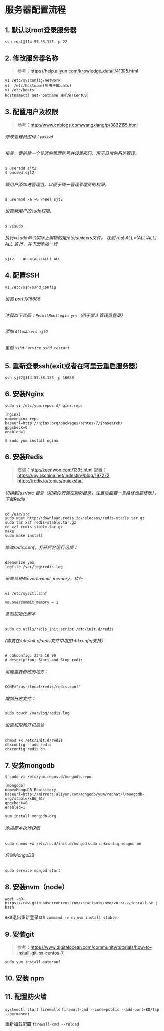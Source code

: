 # 服务器配置流程
## 1. 默认以root登录服务器
`ssh root@114.55.88.135 -p 22`
## 2. 修改服务器名称
> 参考：https://help.aliyun.com/knowledge_detail/41305.html

```
vi /etc/sysconfig/network
vi  /etc/hostname(多用于Ubuntu)
vi /etc/hosts
hostnamectl set-hostname 主机名(CentOS)
```
## 3. 配置用户及权限
> 参考：http://www.cnblogs.com/wangxiang/p/3832155.html

###### 修改管理员密码：`passwd`
###### 接着，要新建一个普通的管理账号并设置密码，用于日常的系统管理。
```
$ useradd sjt2
$ passwd sjt2
```
###### 将用户添加进管理组，以便于统一管理管理员的权限。
`$ usermod -a -G wheel sjt2`
###### 设置新用户的sudo权限。
`$ visudo`
###### 执行visudo命令实际上编辑的是/etc/sudoers文件。 找到 root ALL=(ALL:ALL) ALL 这行，并下面添加一行
`sjt2    ALL=(ALL:ALL) ALL`
## 4. 配置SSH
`vi /etc/ssh/sshd_config`
###### 设置 port为16688
###### 注释以下代码：`PermitRootLogin yes`（用于禁止管理员登录）
###### 添加 `AllowUsers sjt2`
###### 重启 `sshd：ervice sshd restart`
## 5. 重新登录ssh(exit或者在阿里云重启服务器）
`ssh sjt2@114.55.88.135 -p 16688 `
## 6. 安装Nginx
`sudo vi /etc/yum.repos.d/nginx.repo`

```
[nginx]
name=nginx repo
baseurl=http://nginx.org/packages/centos/7/$basearch/
gpgcheck=0
enabled=1
```

`$ sudo yum install nginx`

## 6. 安装Redis
> 安装：http://keenwon.com/1335.html
> 配置：https://my.oschina.net/indestiny/blog/197272
>      https://redis.io/topics/quickstart

###### 切换到/usr/src 目录（如果你安装在别的目录，注意后面要一些路径也要修改），下载Redis
```
cd /usr/src
sudo wget http://download.redis.io/releases/redis-stable.tar.gz
sudo tar xzf redis-stable.tar.gz
cd xzf redis-stable.tar.gz
make
sudo make install
```
###### 修改redis.conf，打开后台运行选项：
```
daemonize yes
logfile /var/log/redis.log
```
###### 设置系统的overcommit_memory，执行
`vi /etc/sysctl.conf`

`vm.overcommit_memory = 1`
###### 复制初始化脚本
`sudo cp utils/redis_init_script /etc/init.d/redis`
###### (需要在/etc/init.d/redis文件中增加chkconfig支持）
```
# chkconfig: 2345 10 90
# description: Start and Stop redis
```
###### 可能需要修改的地方：
`CONF="/usr/local/redis/redis.conf"`
###### 增加日志文件：
`sudo touch /var/log/redis.log`
###### 设置权限和开机启动
```
chmod +x /etc/init.d/redis
chkconfig --add redis
chkconfig redis on

```
## 7. 安装mongodb
`$ sudo vi /etc/yum.repos.d/mongodb.repo`
```
[mongodb]
name=MongoDB Repository
baseurl=http://mirrors.aliyun.com/mongodb/yum/redhat/7/mongodb-org/stable/x86_64/
gpgcheck=0
enabled=1
```
`yum install mongodb-org`
###### 添加脚本执行权限
`sudo chmod +x /etc/rc.d/init.d/mongod`
`sudo chkconfig mongod on`
###### 启动MongoDB
`sudo service mongod start`
## 8. 安装nvm（node）
`wget -qO- https://raw.githubusercontent.com/creationix/nvm/v0.33.2/install.sh | bash`

exit退出重新登录ssh
`command -v nv`
`nvm install stable`
## 9. 安装git
> 参考：https://www.digitalocean.com/community/tutorials/how-to-install-git-on-centos-7

`sudo yum install autoconf`
## 10. 安装 npm
## 11. 配置防火墙
`systemctl start firewalld`
`firewall-cmd --zone=public --add-port=80/tcp --permanent`

重新加载配置
`firewall-cmd --reload`
